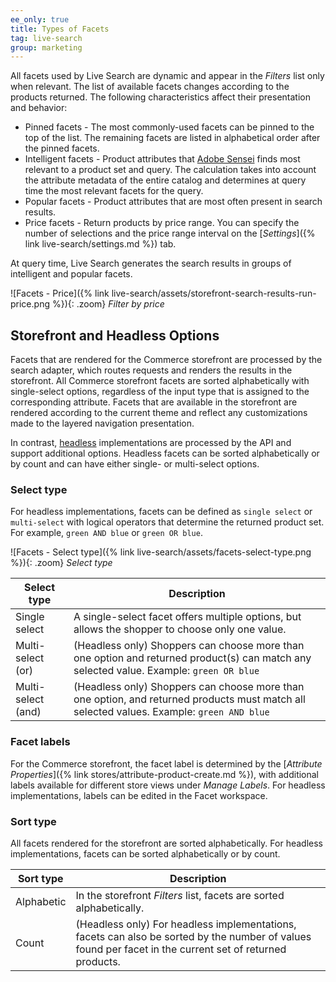 ```yaml
---
ee_only: true
title: Types of Facets
tag: live-search
group: marketing
---
```


All facets used by Live Search are dynamic and appear in the _Filters_ list only when relevant. The list of available facets changes according to the products returned. The following characteristics affect their presentation and behavior:

- Pinned facets  - The most commonly-used facets can be pinned to the top of the list. The remaining facets are listed in alphabetical order after the pinned facets.
- Intelligent facets - Product attributes that [Adobe Sensei](https://www.adobe.com/sensei.html) finds most relevant to a product set and query. The calculation takes into account the attribute metadata of the entire catalog and determines at query time the most relevant facets for the query.
- Popular facets - Product attributes that are most often present in search results.
- Price facets - Return products by price range. You can specify the number of selections and the price range interval on the [_Settings_]({% link live-search/settings.md %}) tab.

At query time, Live Search generates the search results in groups of intelligent and popular facets.

![Facets - Price]({% link live-search/assets/storefront-search-results-run-price.png %}){: .zoom}
_Filter by price_

## Storefront and Headless Options

Facets that are rendered for the Commerce storefront are processed by the search adapter, which routes requests and renders the results in the storefront. All Commerce storefront facets are sorted alphabetically with single-select options, regardless of the input type that is assigned to the corresponding attribute. Facets that are available in the storefront are rendered according to the current theme and reflect any customizations made to the layered navigation presentation.

In contrast, [headless](https://devdocs.magento.com/guides/v2.4/architecture/archi_perspectives/webapi-vision.html) implementations are processed by the API and support additional options. Headless facets can be sorted alphabetically or by count and can have either single- or multi-select options.

### Select type

For headless implementations, facets can be defined as `single select` or `multi-select` with logical operators that determine the returned product set. For example, `green AND blue` or `green OR blue`.

![Facets - Select type]({% link live-search/assets/facets-select-type.png %}){: .zoom}
_Select type_

|**Select type**|**Description**|
|---|---|
|Single select |A single-select facet offers multiple options, but allows the shopper to choose only one value.|
|Multi-select (or) |(Headless only) Shoppers can choose more than one option and returned product(s) can match any selected value. Example: `green OR blue` |
|Multi-select (and) |(Headless only) Shoppers can choose more than one option, and returned products must match all selected values. Example: `green AND blue` |

### Facet labels

For the Commerce storefront, the facet label is determined by the [_Attribute Properties_]({% link stores/attribute-product-create.md %}), with additional labels available for different store views under _Manage Labels_. For headless implementations, labels can be edited in the Facet workspace.

### Sort type

All facets rendered for the storefront are sorted alphabetically. For headless implementations, facets can be sorted alphabetically or by count.

|**Sort type**|**Description**|
|---|---|
|Alphabetic|In the storefront _Filters_ list, facets are sorted alphabetically.|
|Count|(Headless only) For headless implementations, facets can also be sorted by the number of values found per facet in the current set of returned products.|
